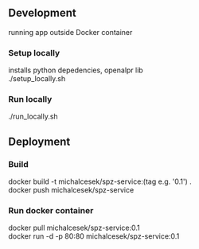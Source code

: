 ## Development
running app outside Docker container

### Setup locally
installs python depedencies, openalpr lib\
./setup_locally.sh

### Run locally
./run_locally.sh


## Deployment

### Build 
docker build -t michalcesek/spz-service:(tag e.g. '0.1') .\
docker push michalcesek/spz-service


### Run docker container
docker pull michalcesek/spz-service:0.1\
docker run -d -p 80:80 michalcesek/spz-service:0.1
